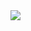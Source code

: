 <img src="https://capsule-render.vercel.app/api?type=Waving&color=0:1b1c1a,100:7b7511&section=header" />
